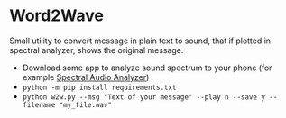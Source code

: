 Word2Wave
====================

Small utility to convert message in plain text to sound, that if plotted in spectral analyzer, shows the original message.
- Download some app to analyze sound spectrum to your phone (for example [Spectral Audio Analyzer](https://play.google.com/store/apps/details?id=radonsoft.net.spectralview&hl=en))
- `python -m pip install requirements.txt`
- `python w2w.py --msg "Text of your message" --play n --save y --filename "my_file.wav"`
